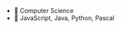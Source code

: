 - 🌱 Computer Science
- 👀 JavaScript, Java, Python, Pascal

<!---
A1ure/A1ure is a ✨ special ✨ repository because its `README.md` (this file) appears on your GitHub profile.
You can click the Preview link to take a look at your changes.
--->
